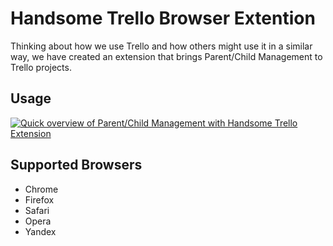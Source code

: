 Handsome Trello Browser Extention
=================================

Thinking about how we use Trello and how others might use it in a similar way, we have created an extension that brings Parent/Child Management to Trello projects.


## Usage

[![Quick overview of Parent/Child Management with Handsome Trello Extension][2]][1]

  [1]: https://youtu.be/L9jBXZXmbBY
  [2]: http://cl.ly/image/2E2a1a1y2K0x/handsome_trello_preview.png



## Supported Browsers

* Chrome
* Firefox
* Safari
* Opera
* Yandex
